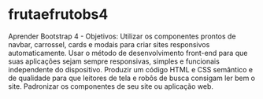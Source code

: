 # frutaefrutobs4
Aprender Bootstrap 4 - Objetivos: Utilizar os componentes prontos de navbar, carrossel, cards e modais para criar sites responsivos automaticamente. Usar o método de desenvolvimento front-end para que suas aplicações sejam sempre responsivas, simples e funcionais independente do dispositivo. Produzir um código HTML e CSS semântico e de qualidade para que leitores de tela e robôs de busca consigam ler bem o site. Padronizar os componentes de seu site ou aplicação web.
